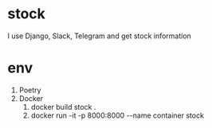# stock
I use Django, Slack, Telegram and get stock information

# env
1. Poetry
2. Docker
   1. docker build stock .
   2. docker run -it -p 8000:8000 --name container stock